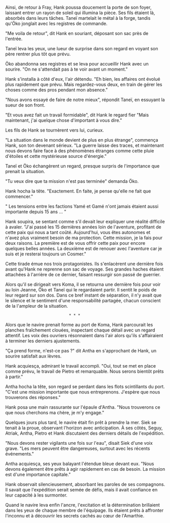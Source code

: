 Ainsi, de retour à Fray, Hank poussa doucement la porte de son foyer, laissant entrer un rayon de soleil qui illumina la pièce. Ses fils étaient là, absorbés dans leurs tâches. Taneï martelait le métal à la forge, tandis qu'Öko jonglait avec les registres de commande.

"Me voila de retour", dit Hank en souriant, déposant son sac près de l'entrée.

Taneï leva les yeux, une lueur de surprise dans son regard en voyant son père rentrer plus tôt que prévu.

Öko abandonna ses registres et se leva pour accueillir Hank avec un sourire. "On ne s'attendait pas à te voir avant un moment."

Hank s'installa à côté d'eux, l'air détendu. "Eh bien, les affaires ont évolué plus rapidement que prévu. Mais regardez-vous deux, en train de gérer les choses comme des pros pendant mon absence."

"Nous avons essayé de faire de notre mieux", répondit Taneï, en essuyant la sueur de son front.

"Et vous avez fait un travail formidable", dit Hank le regard fier "Mais maintenant, j'ai quelque chose d'important à vous dire."

Les fils de Hank se tournèrent vers lui, curieux.

"La situation dans le monde devient de plus en plus étrange", commença Hank, son ton devenant sérieux. "La guerre laisse des traces, et maintenant nous devons faire face à des phénomènes étranges comme cette pluie d'étoiles et cette mystérieuse source d'énergie."

Taneï et Öko échangèrent un regard, presque surpris de l'importance que prenait la situation.

"Tu veux dire que ta mission n'est pas terminée" demanda Öko.

Hank hocha la tête. "Exactement. En faite, je pense qu'elle ne fait que commencer."

" Les tensions entre les factions Yamé et Gamé n'ont jamais étaient aussi importante depuis 15 ans … "

Hank soupira, se sentant comme s'il devait leur expliquer une réalité difficile à avaler. "J'ai passé les 15 dernières années loin de l'aventure, profitant de cette paix qui nous a tant coûté. Aujourd'hui, vous êtes autonomes et n'avez plus vraiment besoin de ma protection. Cette mission, je la fais pour deux raisons. La première est de vous offrir cette paix pour encore quelques belles années. La deuxième est de renouer avec l'aventure car je suis et je resterai toujours un Cosmer."

Cette tirade émue nos trois protagonistes. Ils s'enlacèrent une dernière fois avant qu'Hank ne reprenne son sac de voyage. Ses grandes haches étaient attachées à l'arrière de ce dernier, faisant ressurgir son passé de guerrier.

Alors qu'il se dirigeait vers Koma, il se retourna une dernière fois pour voir au loin Jeanne, Öko et Taneï qui le regardaient partir. Il sentit le poids de leur regard sur son dos. Dans ce bref instant de séparation, il n'y avait que le silence et le sentiment d'une responsabilité partagée, chacun conscient de la l'ampleur de la situation.


								* * *


Alors que le navire prenait forme au port de Koma, Hank parcourait les planches fraîchement clouées, inspectant chaque détail avec un regard attentif. Les voix des ouvriers résonnaient dans l'air alors qu'ils s'affairaient à terminer les derniers ajustements.

"Ça prend forme, n'est-ce pas ?" dit Antha en s'approchant de Hank, un sourire satisfait aux lèvres.

Hank acquiesça, admirant le travail accompli. "Oui, tout se met en place comme prévu, le travail de Pietro et remarquable. Nous serons bientôt prêts à partir."

Antha hocha la tête, son regard se perdant dans les flots scintillants du port. "C'est une mission importante que nous entreprenons. J'espère que nous trouverons des réponses."

Hank posa une main rassurante sur l'épaule d'Antha. "Nous trouverons ce que nous cherchons ma chère, je m'y engage."


Quelques jours plus tard, le navire était fin prêt à prendre la mer. Siek se tenait à la proue, observant l'horizon avec anticipation. À ses côtés, Seguy, Atriak, Antha, Pietro et Hank discutaient des derniers détails de l'expédition.

"Nous devons rester vigilants une fois sur l'eau", disait Siek d'une voix grave. "Les mers peuvent être dangereuses, surtout avec les récents événements."

Antha acquiesça, ses yeux balayant l'étendue bleue devant eux. "Nous devons également être prêts à agir rapidement en cas de besoin. La mission est d'une importance capitale."

Hank observait silencieusement, absorbant les paroles de ses compagnons. Il savait que l'expédition serait semée de défis, mais il avait confiance en leur capacité à les surmonter.

Quand le navire leva enfin l'ancre, l'excitation et la détermination brillaient dans les yeux de chaque membre de l'équipage. Ils étaient prêts à affronter l'inconnu et à découvrir les secrets cachés au cœur de l'Amarthie.


